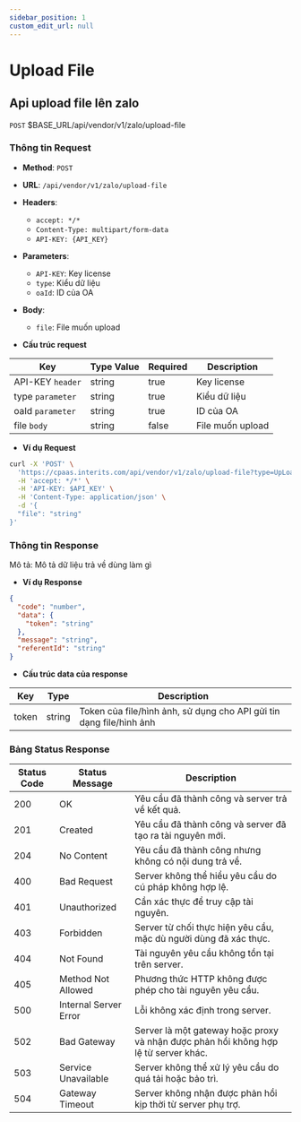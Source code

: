 ```yaml
---
sidebar_position: 1
custom_edit_url: null
---
```


# Upload File

## Api upload file lên zalo

`POST` $BASE_URL/api/vendor/v1/zalo/upload-file

### Thông tin Request

- **Method**: `POST`
- **URL**: `/api/vendor/v1/zalo/upload-file`
- **Headers**: 
  - `accept: */*`
  - `Content-Type: multipart/form-data`
  - `API-KEY: {API_KEY}`
- **Parameters**:
  - `API-KEY`: Key license 
  - `type`: Kiểu dữ liệu
  - `oaId`: ID của OA
- **Body**:
  - `file`: File muốn upload



- **Cấu trúc request**

| Key          | Type Value            |     Required    | Description   |
|------------- |-----------------------|-----------------|---------------               |
| API-KEY `header`       | string                | true            |    Key license         |
| type `parameter`         | string                | true            |     Kiểu dữ liệu         |
| oaId `parameter`         | string                | true            |      ID của OA        |
| file `body`        | string          | false            |    File muốn upload          |

- **Ví dụ Request**

```bash
curl -X 'POST' \
  'https://cpaas.interits.com/api/vendor/v1/zalo/upload-file?type=UpLoadFile&oaId=Kmj394nbf82n' \
  -H 'accept: */*' \
  -H 'API-KEY: $API_KEY' \
  -H 'Content-Type: application/json' \
  -d '{
  "file": "string"
}'
```

### Thông tin Response

Mô tả: Mô tả dữ liệu trả về dùng làm gì 

- **Ví dụ Response**

```json
{
  "code": "number",
  "data": {
    "token": "string"
  },
  "message": "string",
  "referentId": "string"
}
```

- **Cấu trúc data của response**

| Key          | Type            |    Description       |
|------------- |-----------------|-------------------|
| token     | string         |    Token của file/hình ảnh, sử dụng cho API gửi tin dạng file/hình ảnh   |

### Bảng Status Response

| Status Code | Status Message            | Description                                                                 |
|-------------|---------------------------|-----------------------------------------------------------------------------|
| 200         | OK                        | Yêu cầu đã thành công và server trả về kết quả.                           |
| 201         | Created                   | Yêu cầu đã thành công và server đã tạo ra tài nguyên mới.                  |
| 204         | No Content                | Yêu cầu đã thành công nhưng không có nội dung trả về.                      |
| 400         | Bad Request               | Server không thể hiểu yêu cầu do cú pháp không hợp lệ.                    |
| 401         | Unauthorized              | Cần xác thực để truy cập tài nguyên.                                       |
| 403         | Forbidden                 | Server từ chối thực hiện yêu cầu, mặc dù người dùng đã xác thực.           |
| 404         | Not Found                 | Tài nguyên yêu cầu không tồn tại trên server.                              |
| 405         | Method Not Allowed         | Phương thức HTTP không được phép cho tài nguyên yêu cầu.                   |
| 500         | Internal Server Error     | Lỗi không xác định trong server.                                            |
| 502         | Bad Gateway               | Server là một gateway hoặc proxy và nhận được phản hồi không hợp lệ từ server khác. |
| 503         | Service Unavailable       | Server không thể xử lý yêu cầu do quá tải hoặc bảo trì.                    |
| 504         | Gateway Timeout           | Server không nhận được phản hồi kịp thời từ server phụ trợ.                |



